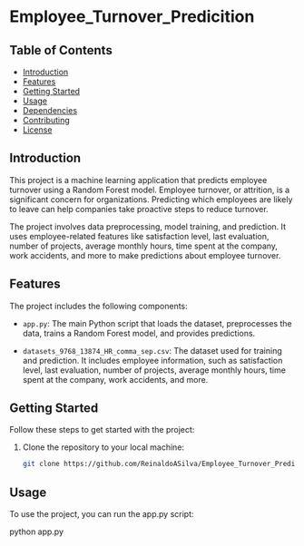 # Employee_Turnover_Predicition

## Table of Contents
- [Introduction](#introduction)
- [Features](#features)
- [Getting Started](#getting-started)
- [Usage](#usage)
- [Dependencies](#dependencies)
- [Contributing](#contributing)
- [License](#license)

## Introduction

This project is a machine learning application that predicts employee turnover using a Random Forest model. Employee turnover, or attrition, is a significant concern for organizations. Predicting which employees are likely to leave can help companies take proactive steps to reduce turnover.

The project involves data preprocessing, model training, and prediction. It uses employee-related features like satisfaction level, last evaluation, number of projects, average monthly hours, time spent at the company, work accidents, and more to make predictions about employee turnover.

## Features

The project includes the following components:

- `app.py`: The main Python script that loads the dataset, preprocesses the data, trains a Random Forest model, and provides predictions.

- `datasets_9768_13874_HR_comma_sep.csv`: The dataset used for training and prediction. It includes employee information, such as satisfaction level, last evaluation, number of projects, average monthly hours, time spent at the company, work accidents, and more.

## Getting Started

Follow these steps to get started with the project:

1. Clone the repository to your local machine:

   ```bash
   git clone https://github.com/ReinaldoASilva/Employee_Turnover_Predicition.git

## Usage
To use the project, you can run the app.py script:

python app.py








